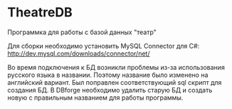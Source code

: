 TheatreDB
=========

Программка для работы с базой данных "театр"

Для сборки необходимо установить MySQL Connector для C#: http://dev.mysql.com/downloads/connector/net/

Во время подключения к БД возникли проблемы из-за использования русского языка в названии. Поэтому название было изменено на английский вариант. Был поправлен соответствующий sql скрипт для создания БД. В DBforge необходимо удалить старую БД и создать новую с правильным названием для работы программы.
